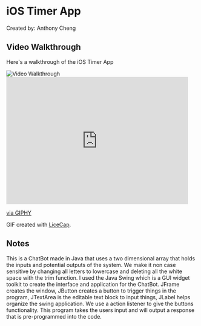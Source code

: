 # iOS Timer App

Created by: Anthony Cheng


## Video Walkthrough 

Here's a walkthrough of the iOS Timer App

<img src='https://imgur.com/a/YV8xW9C' title='Video Walkthrough' width='' alt='Video Walkthrough' />

<iframe src="https://giphy.com/embed/1YgjWq8xZPBPpomElR" width="480" height="335" frameBorder="0" class="giphy-embed" allowFullScreen></iframe><p><a href="https://giphy.com/gifs/1YgjWq8xZPBPpomElR">via GIPHY</a></p>


GIF created with [LiceCap](http://www.cockos.com/licecap/).

## Notes

This is a ChatBot made in Java that uses a two dimensional array that holds the inputs and potential outputs of the system. We make it non case sensitive by changing all letters to lowercase and deleting all the white space with the trim function. I used the Java Swing which is a GUI widget toolkit to create the interface and application for the ChatBot. JFrame creates the window, JButton creates a button to trigger things in the program, JTextArea is the editable text block to input things, JLabel helps organize the swing application. We use a action listener to give the buttons functionality. This program takes the users input and will output a response that is pre-programmed into the code.

   
